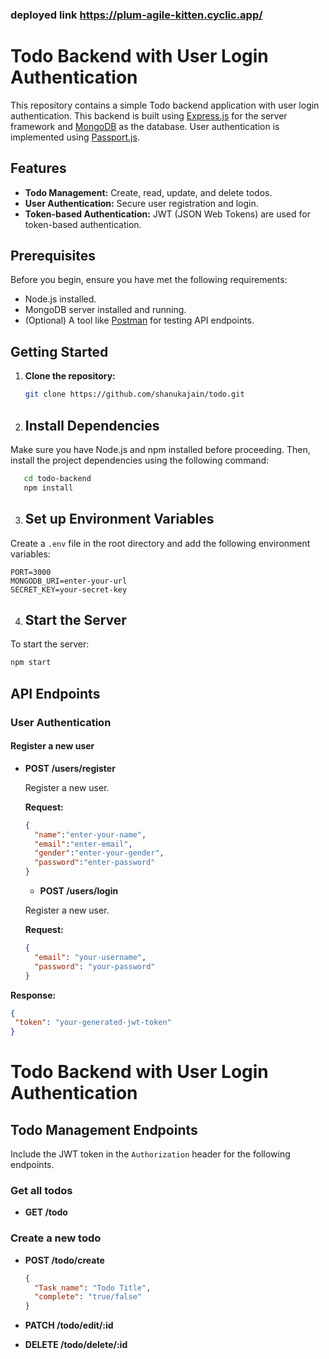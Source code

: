 ### deployed link https://plum-agile-kitten.cyclic.app/
# Todo Backend with User Login Authentication

This repository contains a simple Todo backend application with user login authentication. This backend is built using [Express.js](https://expressjs.com/) for the server framework and [MongoDB](https://www.mongodb.com/) as the database. User authentication is implemented using [Passport.js](http://www.passportjs.org/).

## Features

- **Todo Management:** Create, read, update, and delete todos.
- **User Authentication:** Secure user registration and login.
- **Token-based Authentication:** JWT (JSON Web Tokens) are used for token-based authentication.

## Prerequisites

Before you begin, ensure you have met the following requirements:

- Node.js installed.
- MongoDB server installed and running.
- (Optional) A tool like [Postman](https://www.postman.com/) for testing API endpoints.

## Getting Started

1. **Clone the repository:**

   ```bash
   git clone https://github.com/shanukajain/todo.git

2. ## Install Dependencies

Make sure you have Node.js and npm installed before proceeding. Then, install the project dependencies using the following command:
```bash
   cd todo-backend
   npm install
```
   
3. ## Set up Environment Variables

Create a `.env` file in the root directory and add the following environment variables:

```env
PORT=3000
MONGODB_URI=enter-your-url
SECRET_KEY=your-secret-key
```
4. ## Start the Server

To start the server:
   ```bash
   npm start
```
## API Endpoints

### User Authentication

#### Register a new user

- **POST /users/register**

  Register a new user.

  **Request:**

  ```json
  {
    "name":"enter-your-name",
    "email":"enter-email",
    "gender":"enter-your-gender",
    "password":"enter-password"
  }
   ```
  - **POST /users/login**

  Register a new user.

  **Request:**

  ```json
  {
    "email": "your-username",
    "password": "your-password"
  }
 **Response:**
 ```json
{
  "token": "your-generated-jwt-token"
}
```

# Todo Backend with User Login Authentication

## Todo Management Endpoints

Include the JWT token in the `Authorization` header for the following endpoints.

### Get all todos

- **GET /todo**

### Create a new todo

- **POST /todo/create**

  ```json
  {
    "Task_name": "Todo Title",
    "complete": "true/false"
  }
  ```
- **PATCH /todo/edit/:id**

- **DELETE /todo/delete/:id**

